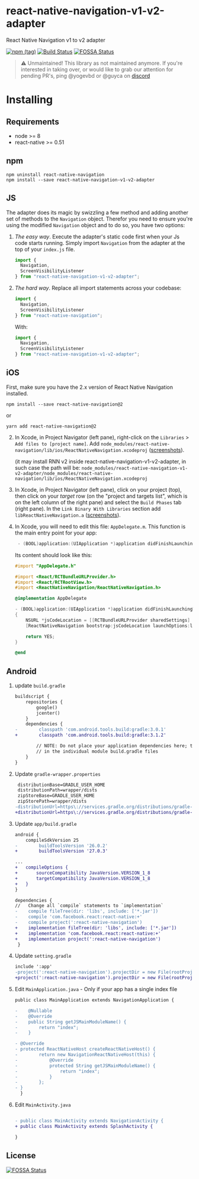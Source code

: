 # react-native-navigation-v1-v2-adapter

React Native Navigation v1 to v2 adapter

[![npm (tag)](https://img.shields.io/npm/v/react-native-navigation-v1-v2-adapter/latest.svg)](https://github.com/wix-playground/react-native-navigation-v1-v2-adapter#react-native-navigation-v1-v2-adapter---wip)
[![Build Status](https://travis-ci.org/wix-playground/react-native-navigation-v1-v2-adapter.svg?branch=master)](https://travis-ci.org/wix-playground/react-native-navigation-v1-v2-adapter)
[![FOSSA Status](https://app.fossa.com/api/projects/git%2Bgithub.com%2Fwix-playground%2Freact-native-navigation-v1-v2-adapter.svg?type=shield)](https://app.fossa.com/projects/git%2Bgithub.com%2Fwix-playground%2Freact-native-navigation-v1-v2-adapter?ref=badge_shield)

>⚠ Unmaintained! This library as not maintained anymore. If you're interested in taking over, or would like to grab our attention for pending PR's, ping @yogevbd or @guyca on [discord](https://discord.gg/DhkZjq2)

# Installing

## Requirements

- node >= 8
- react-native >= 0.51

## npm

```
npm uninstall react-native-navigation
npm install --save react-native-navigation-v1-v2-adapter
```

## JS

The adapter does its magic by swizzling a few method and adding another set of methods to the `Navigation` object. Therefor you need to ensure you're using the modified `Navigation` object and to do so, you have two options:

1.  _The easy way_. Execute the adapter's static code first when your Js code starts running. Simply import `Navigation` from the adapter at the top of your `index.js` file.

    ```js
    import {
      Navigation,
      ScreenVisibilityListener
    } from "react-native-navigation-v1-v2-adapter";
    ```

2.  _The hard way_. Replace all import statements across your codebase:

    ```js
    import {
      Navigation,
      ScreenVisibilityListener
    } from "react-native-navigation";
    ```

    With:

    ```js
    import {
      Navigation,
      ScreenVisibilityListener
    } from "react-native-navigation-v1-v2-adapter";
    ```

## iOS

First, make sure you have the 2.x version of React Native Navigation installed.

```
npm install --save react-native-navigation@2
```

or

```
yarn add react-native-navigation@2
```


2.  In Xcode, in Project Navigator (left pane), right-click on the `Libraries` > `Add files to [project name]`. Add `node_modules/react-native-navigation/lib/ios/ReactNativeNavigation.xcodeproj` ([screenshots](https://facebook.github.io/react-native/docs/linking-libraries-ios.html#manual-linking)).

    (it may install RNN v2 inside react-native-navigation-v1-v2-adapter, in such case the path will be: `node_modules/react-native-navigation-v1-v2-adapter/node_modules/react-native-navigation/lib/ios/ReactNativeNavigation.xcodeproj`

3.  In Xcode, in Project Navigator (left pane), click on your project (top), then click on your _target_ row (on the "project and targets list", which is on the left column of the right pane) and select the `Build Phases` tab (right pane). In the `Link Binary With Libraries` section add `libReactNativeNavigation.a` ([screenshots](https://facebook.github.io/react-native/docs/linking-libraries-ios.html#step-2)).

4.  In Xcode, you will need to edit this file: `AppDelegate.m`. This function is the main entry point for your app:

    ```objectivec
     - (BOOL)application:(UIApplication *)application didFinishLaunchingWithOptions:(NSDictionary *)launchOptions { ... }
    ```

    Its content should look like this:

    ```objectivec
    #import "AppDelegate.h"

    #import <React/RCTBundleURLProvider.h>
    #import <React/RCTRootView.h>
    #import <ReactNativeNavigation/ReactNativeNavigation.h>

    @implementation AppDelegate

    - (BOOL)application:(UIApplication *)application didFinishLaunchingWithOptions:(NSDictionary *)launchOptions
    {
    	NSURL *jsCodeLocation = [[RCTBundleURLProvider sharedSettings] jsBundleURLForBundleRoot:@"index.ios" fallbackResource:nil];
    	[ReactNativeNavigation bootstrap:jsCodeLocation launchOptions:launchOptions];

    	return YES;
    }

    @end
    ```

## Android

1.  update `build.gradle`

    ```diff
    buildscript {
        repositories {
            google()
            jcenter()
        }
        dependencies {
    -        classpath 'com.android.tools.build:gradle:3.0.1'
    +        classpath 'com.android.tools.build:gradle:3.1.2'

            // NOTE: Do not place your application dependencies here; they belong
            // in the individual module build.gradle files
        }
    }
    ```

2.  Update `gradle-wrapper.properties`

    ```diff
     distributionBase=GRADLE_USER_HOME
     distributionPath=wrapper/dists
     zipStoreBase=GRADLE_USER_HOME
     zipStorePath=wrapper/dists
    -distributionUrl=https\://services.gradle.org/distributions/gradle-4.1-all.zip
    +distributionUrl=https\://services.gradle.org/distributions/gradle-4.4-all.zip
    ```

3.  Update `app/build.gradle`

    ```diff
    android {
    	compileSdkVersion 25
    -        buildToolsVersion '26.0.2'
    +        buildToolsVersion '27.0.3'

    ...
    +   compileOptions {
    +       sourceCompatibility JavaVersion.VERSION_1_8
    +       targetCompatibility JavaVersion.VERSION_1_8
    +   }
    }

    dependencies {
    //   Change all `compile` statements to `implementation`
    -    compile fileTree(dir: 'libs', include: ['*.jar'])
    -    compile 'com.facebook.react:react-native:+'
    -    compile project(':react-native-navigation')
    +    implementation fileTree(dir: 'libs', include: ['*.jar'])
    +    implementation 'com.facebook.react:react-native:+'
    +    implementation project(':react-native-navigation')
     }
    ```

4.  Update `setting.gradle`

    ```diff
    include ':app'
    -project(':react-native-navigation').projectDir = new File(rootProject.projectDir, '../node_modules/react-native-navigation/android/app/')
    +project(':react-native-navigation').projectDir = new File(rootProject.projectDir, '../node_modules/react-native-navigation/lib/android/app/')
    ```

5.  Edit `MainApplication.java` - Only if your app has a single index file

    ```diff
    public class MainApplication extends NavigationApplication {

    -    @Nullable
    -    @Override
    -    public String getJSMainModuleName() {
    -        return "index";
    -    }

    - @Override
    - protected ReactNativeHost createReactNativeHost() {
    -        return new NavigationReactNativeHost(this) {
    -            @Override
    -            protected String getJSMainModuleName() {
    -                return "index";
    -            }
    -        };
    - }
      }
      ```

6.  Edit `MainActivity.java`

    ```diff

    - public class MainActivity extends NavigationActivity {
    + public class MainActivity extends SplashActivity {

    }

    ```


## License
[![FOSSA Status](https://app.fossa.com/api/projects/git%2Bgithub.com%2Fwix-playground%2Freact-native-navigation-v1-v2-adapter.svg?type=large)](https://app.fossa.com/projects/git%2Bgithub.com%2Fwix-playground%2Freact-native-navigation-v1-v2-adapter?ref=badge_large)
